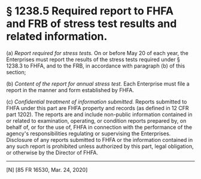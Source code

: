 # § 1238.5   Required report to FHFA and FRB of stress test results and related information.

(a) *Report required for stress tests.* On or before May 20 of each year, the Enterprises must report the results of the stress tests required under § 1238.3 to FHFA, and to the FRB, in accordance with paragraph (b) of this section;


(b) *Content of the report for annual stress test.* Each Enterprise must file a report in the manner and form established by FHFA.


(c) *Confidential treatment of information submitted.* Reports submitted to FHFA under this part are FHFA property and records (as defined in 12 CFR part 1202). The reports are and include non-public information contained in or related to examination, operating, or condition reports prepared by, on behalf of, or for the use of, FHFA in connection with the performance of the agency's responsibilities regulating or supervising the Enterprises. Disclosure of any reports submitted to FHFA or the information contained in any such report is prohibited unless authorized by this part, legal obligation, or otherwise by the Director of FHFA.



---

[N] [85 FR 16530, Mar. 24, 2020]




